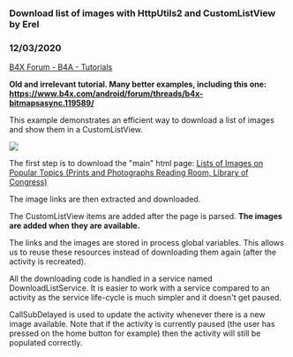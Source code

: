 ### Download list of images with HttpUtils2 and CustomListView by Erel
### 12/03/2020
[B4X Forum - B4A - Tutorials](https://www.b4x.com/android/forum/threads/26078/)

**Old and irrelevant tutorial. Many better examples, including this one: <https://www.b4x.com/android/forum/threads/b4x-bitmapsasync.119589/>**  
  
  
This example demonstrates an efficient way to download a list of images and show them in a CustomListView.  
  
  
![](http://www.b4x.com/basic4android/images/SS-2013-02-06_14.49.10.png)  
  
The first step is to download the "main" html page: [Lists of Images on Popular Topics (Prints and Photographs Reading Room, Library of Congress)](http://www.loc.gov/rr/print/list/listguid.html#architecture)  
  
The image links are then extracted and downloaded.  
  
The CustomListView items are added after the page is parsed. **The images are added when they are available.**  
  
The links and the images are stored in process global variables. This allows us to reuse these resources instead of downloading them again (after the activity is recreated).  
  
All the downloading code is handled in a service named DownloadListService. It is easier to work with a service compared to an activity as the service life-cycle is much simpler and it doesn't get paused.  
  
CallSubDelayed is used to update the activity whenever there is a new image available. Note that if the activity is currently paused (the user has pressed on the home button for example) then the activity will still be populated correctly.
